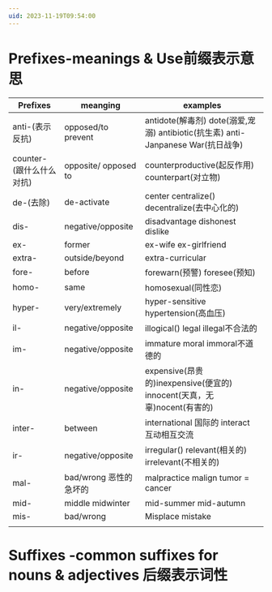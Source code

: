 ```yaml
---
uid: 2023-11-19T09:54:00
---
```

# Prefixes-meanings & Use前缀表示意思
| Prefixes                 | meanging                | examples                                                                         |
| ------------------------ | ----------------------- | -------------------------------------------------------------------------------- |
| anti-(表示反抗)          | opposed/to prevent      | antidote(解毒剂) dote(溺爱,宠溺) antibiotic(抗生素) anti-Janpanese War(抗日战争) |
| counter-(跟什么什么对抗) | opposite/ opposed to    | counterproductive(起反作用) counterpart(对立物)                                  |
| de-(去除)                | de-activate             | center centralize() decentralize(去中心化的)                                     |
| dis-                     | negative/opposite       | disadvantage dishonest dislike                                                   |
| ex-                      | former                  | ex-wife ex-girlfriend                                                            |
| extra-                   | outside/beyond          | extra-curricular                                                                 |
| fore-                    | before                  | forewarn(预警) foresee(预知)                                                     |
| homo-                    | same                    | homosexual(同性恋)                                                               |
| hyper-                   | very/extremely          | hyper-sensitive hypertension(高血压)                                             |
| il-                      | negative/opposite       | illogical() legal illegal不合法的                                                |
| im-                      | negative/opposite       | immature moral immoral不道德的                                                   |
| in-                      | negative/opposite       | expensive(昂贵的)inexpensive(便宜的) innocent(天真，无辜)nocent(有害的)          |
| inter-                   | between                 | international 国际的 interact 互动相互交流                                       |
| ir-                      | negative/opposite       | irregular() relevant(相关的) irrelevant(不相关的)                                |
| mal-                     | bad/wrong 恶性的 急坏的 | malpractice malign tumor = cancer                                                |
| mid-                     | middle midwinter        | mid-summer mid-autumn                                                            |
| mis-                     | bad/wrong               | Misplace mistake                                                                 |
|                          |                         |                                                                                  |

# Suffixes -common suffixes for nouns & adjectives 后缀表示词性
